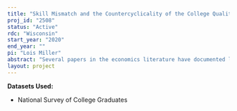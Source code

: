 ```yaml
---
title: "Skill Mismatch and the Countercyclicality of the College Quality Premium"
proj_id: "2508"
status: "Active"
rdc: "Wisconsin"
start_year: "2020"
end_year: ""
pi: "Lois Miller"
abstract: "Several papers in the economics literature have documented large and persistent effects associated with graduating into a recession. However, comparatively less is known about how these effects vary over college quality. If these negative effects are disproportionately concentrated among individuals graduating from worse schools, then this heterogeneity may have important implications for income inequality and mobility. By using data on college attended and time of graduation in the restricted-use National Surveys of Graduates, we propose to study how the returns to higher-quality colleges vary over the business cycle. We expect that the earnings and employment premia associated with higher college quality increase during economic downturns, with potential drivers of this result including graduates of higher-quality colleges being more able to find jobs that match well with their skills or being more willing to move to better labor markets. These results may have important policy implications and will further our understanding of socioeconomic mobility and inequality in the United States."
layout: project
---
```


**Datasets Used:**

  - National Survey of College Graduates 

